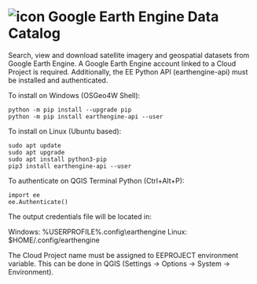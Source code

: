 # ![icon](icon.svg) Google Earth Engine Data Catalog

Search, view and download satellite imagery and geospatial datasets from Google Earth Engine.
A Google Earth Engine account linked to a Cloud Project is required. 
Additionally, the EE Python API (earthengine-api) must be installed and authenticated.

To install on Windows (OSGeo4W Shell):
```
python -m pip install --upgrade pip
python -m pip install earthengine-api --user
```

To install on Linux (Ubuntu based):
```
sudo apt update
sudo apt upgrade
sudo apt install python3-pip
pip3 install earthengine-api --user
```

To authenticate on QGIS Terminal Python (Ctrl+Alt+P):
```
import ee
ee.Authenticate()
```

The output credentials file will be located in:

Windows: %USERPROFILE%\.config\earthengine 
Linux: $HOME/.config/earthengine 

The Cloud Project name must be assigned to EEPROJECT environment variable. 
This can be done in QGIS (Settings -> Options -> System -> Environment).